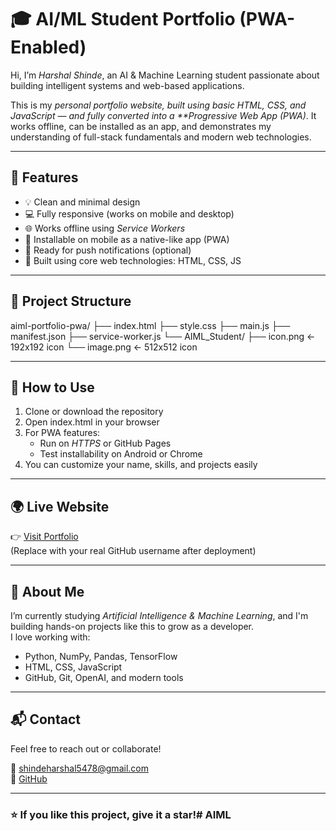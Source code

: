 # 🎓 AI/ML Student Portfolio (PWA-Enabled)

Hi, I’m *Harshal Shinde*, an AI & Machine Learning student passionate about building intelligent systems and web-based applications.

This is my *personal portfolio website, built using basic HTML, CSS, and JavaScript — and fully converted into a **Progressive Web App (PWA)*. It works offline, can be installed as an app, and demonstrates my understanding of full-stack fundamentals and modern web technologies.

---

## 🚀 Features

- 💡 Clean and minimal design
- 💻 Fully responsive (works on mobile and desktop)
- 🌐 Works offline using *Service Workers*
- 📱 Installable on mobile as a native-like app (PWA)
- 🔔 Ready for push notifications (optional)
- 🧠 Built using core web technologies: HTML, CSS, JS

---

## 📂 Project Structure


aiml-portfolio-pwa/
├── index.html
├── style.css
├── main.js
├── manifest.json
├── service-worker.js
└── AIML_Student/
    ├── icon.png       ← 192x192 icon
    └── image.png    ← 512x512 icon

---

## 📱 How to Use

1. Clone or download the repository
2. Open index.html in your browser
3. For PWA features:
   - Run on *HTTPS* or GitHub Pages
   - Test installability on Android or Chrome
4. You can customize your name, skills, and projects easily

---

## 🌍 Live Website

👉 [Visit Portfolio](https://harshal5478.github.io/aiml-portfolio-pwa/)  
(Replace with your real GitHub username after deployment)

---

## 🧠 About Me

I’m currently studying *Artificial Intelligence & Machine Learning*, and I'm building hands-on projects like this to grow as a developer.  
I love working with:
- Python, NumPy, Pandas, TensorFlow  
- HTML, CSS, JavaScript  
- GitHub, Git, OpenAI, and modern tools

---

## 📬 Contact

Feel free to reach out or collaborate!

📧 shindeharshal5478@gmail.com   
🐙 [GitHub](https://github.com/harshal5478)

---

### ⭐ If you like this project, give it a star!# AIML
